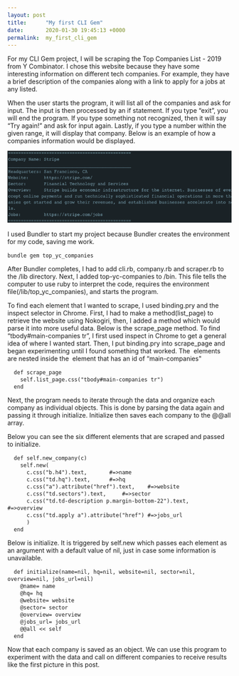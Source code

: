 ```yaml
---
layout: post
title:      "My first CLI Gem"
date:       2020-01-30 19:45:13 +0000
permalink:  my_first_cli_gem
---
```


For my CLI Gem project, I will be scraping the Top Companies List - 2019 from Y Combinator. I chose this website because they have some interesting information on different tech companies. For example, they have a brief description of the companies along with a link to apply for a jobs at any listed. 

When the user starts the program, it will list all of the companies and ask for input. The input is then processed by an if statement. If you type “exit”, you will end the program. If you type something not recognized, then it will say “Try again!” and ask for input again. Lastly, if you type a number within the given range, it will display that company. Below is an example of how a companies information would be displayed.

![image](https://github.com/blee2125/top-companies-y-combinator-cli-gem/blob/master/print%20company%20screenshot.png?raw=true)

I used Bundler to start my project because Bundler creates the environment for my code, saving me work.

```
bundle gem top_yc_companies
```
 After Bundler completes, I had to add cli.rb, company.rb and scraper.rb to the /lib directory. Next, I added top-yc-companies to /bin. This file tells the computer to use ruby to interpret the code, requires the environment file(/lib/top_yc_companies), and starts the program.


To find each element that I wanted to scrape, I used binding.pry and the inspect selector in Chrome. First, I had to make a method(list_page) to retrieve the website using Nokogiri, then, I added a method which would parse it into more useful data. Below is the scrape_page method. To find “tbody#main-companies tr”, I first used inspect in Chrome to get a general idea of where I wanted start. Then, I put binding.pry into scrape_page and began experimenting until I found something that worked. The <tr> elements are nested inside the <tbody> element that has an id of “main-companies"

```
  def scrape_page
    self.list_page.css("tbody#main-companies tr")
  end
```

Next, the program needs to iterate through the data and organize each company as individual objects. This is done by parsing the data again and passing it through initialize. Initialize then saves each company to the @@all array.

Below you can see the six different elements that are scraped and passed to initialize.

```
  def self.new_company(c)
    self.new(
      c.css("b.h4").text,		#=>name
      c.css("td.hq").text,		#=>hq
      c.css("a").attribute("href").text,	#=>website
      c.css("td.sectors").text,		#=>sector
      c.css("td.td-description p.margin-bottom-22").text,	#=>overview
      c.css("td.apply a").attribute("href")	#=>jobs_url
      )
  end
```

Below is initialize. It is triggered by self.new which passes each element as an argument with a default value of nil, just in case some information is unavailable.

```
  def initialize(name=nil, hq=nil, website=nil, sector=nil, overview=nil, jobs_url=nil)
    @name= name
    @hq= hq
    @website= website
    @sector= sector
    @overview= overview
    @jobs_url= jobs_url
    @@all << self
  end
```

Now that each company is saved as an object. We can use this program to experiment with the data and call on different companies to receive results like the first picture in this post.


